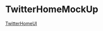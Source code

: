 # TwitterHomeMockUp

[TwitterHomeUI](https://www.evernote.com/l/Ac_feMaC0WtKJo0zeEbyZyM_-9nkUKpl4tU)
